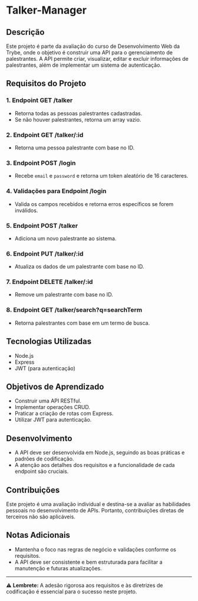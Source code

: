 # Talker-Manager

## Descrição
Este projeto é parte da avaliação do curso de Desenvolvimento Web da Trybe, onde o objetivo é construir uma API para o gerenciamento de palestrantes. A API permite criar, visualizar, editar e excluir informações de palestrantes, além de implementar um sistema de autenticação.

## Requisitos do Projeto

### 1. Endpoint GET /talker
- Retorna todas as pessoas palestrantes cadastradas.
- Se não houver palestrantes, retorna um array vazio.

### 2. Endpoint GET /talker/:id
- Retorna uma pessoa palestrante com base no ID.

### 3. Endpoint POST /login
- Recebe `email` e `password` e retorna um token aleatório de 16 caracteres.

### 4. Validações para Endpoint /login
- Valida os campos recebidos e retorna erros específicos se forem inválidos.

### 5. Endpoint POST /talker
- Adiciona um novo palestrante ao sistema.

### 6. Endpoint PUT /talker/:id
- Atualiza os dados de um palestrante com base no ID.

### 7. Endpoint DELETE /talker/:id
- Remove um palestrante com base no ID.

### 8. Endpoint GET /talker/search?q=searchTerm
- Retorna palestrantes com base em um termo de busca.

## Tecnologias Utilizadas
- Node.js
- Express
- JWT (para autenticação)

## Objetivos de Aprendizado
- Construir uma API RESTful.
- Implementar operações CRUD.
- Praticar a criação de rotas com Express.
- Utilizar JWT para autenticação.

## Desenvolvimento
- A API deve ser desenvolvida em Node.js, seguindo as boas práticas e padrões de codificação.
- A atenção aos detalhes dos requisitos e a funcionalidade de cada endpoint são cruciais.

## Contribuições
Este projeto é uma avaliação individual e destina-se a avaliar as habilidades pessoais no desenvolvimento de APIs. Portanto, contribuições diretas de terceiros não são aplicáveis.

## Notas Adicionais
- Mantenha o foco nas regras de negócio e validações conforme os requisitos.
- A API deve ser consistente e bem estruturada para facilitar a manutenção e futuras atualizações.

---

⚠️ **Lembrete:** A adesão rigorosa aos requisitos e às diretrizes de codificação é essencial para o sucesso neste projeto.
